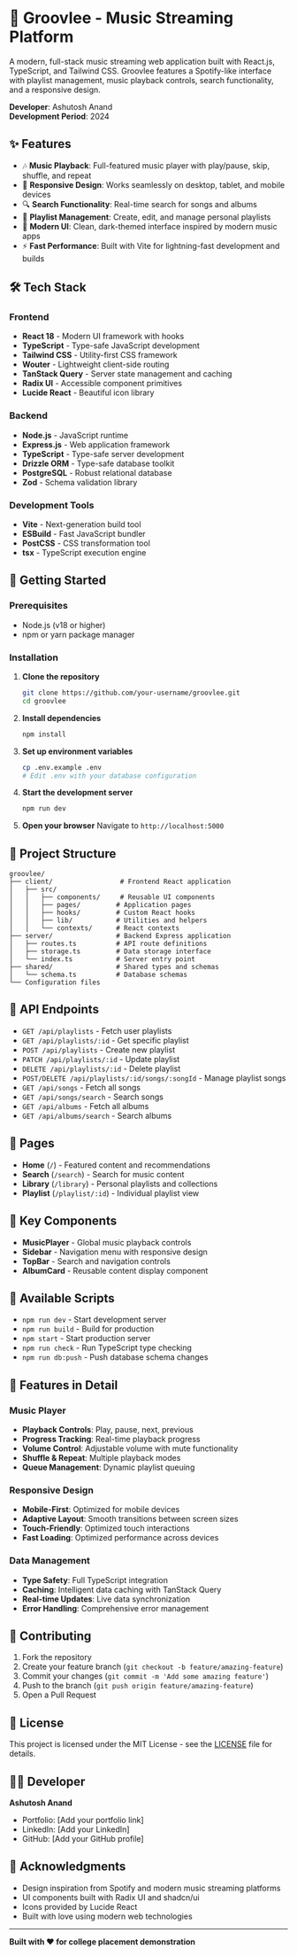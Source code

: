 # 🎵 Groovlee - Music Streaming Platform

A modern, full-stack music streaming web application built with React.js, TypeScript, and Tailwind CSS. Groovlee features a Spotify-like interface with playlist management, music playback controls, search functionality, and a responsive design.

**Developer**: Ashutosh Anand  
**Development Period**: 2024  

## ✨ Features

- 🎶 **Music Playback**: Full-featured music player with play/pause, skip, shuffle, and repeat
- 📱 **Responsive Design**: Works seamlessly on desktop, tablet, and mobile devices
- 🔍 **Search Functionality**: Real-time search for songs and albums
- 📂 **Playlist Management**: Create, edit, and manage personal playlists
- 🎨 **Modern UI**: Clean, dark-themed interface inspired by modern music apps
- ⚡ **Fast Performance**: Built with Vite for lightning-fast development and builds

## 🛠️ Tech Stack

### Frontend
- **React 18** - Modern UI framework with hooks
- **TypeScript** - Type-safe JavaScript development
- **Tailwind CSS** - Utility-first CSS framework
- **Wouter** - Lightweight client-side routing
- **TanStack Query** - Server state management and caching
- **Radix UI** - Accessible component primitives
- **Lucide React** - Beautiful icon library

### Backend
- **Node.js** - JavaScript runtime
- **Express.js** - Web application framework
- **TypeScript** - Type-safe server development
- **Drizzle ORM** - Type-safe database toolkit
- **PostgreSQL** - Robust relational database
- **Zod** - Schema validation library

### Development Tools
- **Vite** - Next-generation build tool
- **ESBuild** - Fast JavaScript bundler
- **PostCSS** - CSS transformation tool
- **tsx** - TypeScript execution engine

## 🚀 Getting Started

### Prerequisites
- Node.js (v18 or higher)
- npm or yarn package manager

### Installation

1. **Clone the repository**
   ```bash
   git clone https://github.com/your-username/groovlee.git
   cd groovlee
   ```

2. **Install dependencies**
   ```bash
   npm install
   ```

3. **Set up environment variables**
   ```bash
   cp .env.example .env
   # Edit .env with your database configuration
   ```

4. **Start the development server**
   ```bash
   npm run dev
   ```

5. **Open your browser**
   Navigate to `http://localhost:5000`

## 📁 Project Structure

```
groovlee/
├── client/                 # Frontend React application
│   ├── src/
│   │   ├── components/     # Reusable UI components
│   │   ├── pages/         # Application pages
│   │   ├── hooks/         # Custom React hooks
│   │   ├── lib/           # Utilities and helpers
│   │   └── contexts/      # React contexts
├── server/                # Backend Express application
│   ├── routes.ts          # API route definitions
│   ├── storage.ts         # Data storage interface
│   └── index.ts           # Server entry point
├── shared/                # Shared types and schemas
│   └── schema.ts          # Database schemas
└── Configuration files
```

## 🎯 API Endpoints

- `GET /api/playlists` - Fetch user playlists
- `GET /api/playlists/:id` - Get specific playlist
- `POST /api/playlists` - Create new playlist
- `PATCH /api/playlists/:id` - Update playlist
- `DELETE /api/playlists/:id` - Delete playlist
- `POST/DELETE /api/playlists/:id/songs/:songId` - Manage playlist songs
- `GET /api/songs` - Fetch all songs
- `GET /api/songs/search` - Search songs
- `GET /api/albums` - Fetch all albums
- `GET /api/albums/search` - Search albums

## 📱 Pages

- **Home** (`/`) - Featured content and recommendations
- **Search** (`/search`) - Search for music content
- **Library** (`/library`) - Personal playlists and collections
- **Playlist** (`/playlist/:id`) - Individual playlist view

## 🎨 Key Components

- **MusicPlayer** - Global music playback controls
- **Sidebar** - Navigation menu with responsive design
- **TopBar** - Search and navigation controls
- **AlbumCard** - Reusable content display component

## 🔧 Available Scripts

- `npm run dev` - Start development server
- `npm run build` - Build for production
- `npm start` - Start production server
- `npm run check` - Run TypeScript type checking
- `npm run db:push` - Push database schema changes

## 🌟 Features in Detail

### Music Player
- **Playback Controls**: Play, pause, next, previous
- **Progress Tracking**: Real-time playback progress
- **Volume Control**: Adjustable volume with mute functionality
- **Shuffle & Repeat**: Multiple playback modes
- **Queue Management**: Dynamic playlist queuing

### Responsive Design
- **Mobile-First**: Optimized for mobile devices
- **Adaptive Layout**: Smooth transitions between screen sizes
- **Touch-Friendly**: Optimized touch interactions
- **Fast Loading**: Optimized performance across devices

### Data Management
- **Type Safety**: Full TypeScript integration
- **Caching**: Intelligent data caching with TanStack Query
- **Real-time Updates**: Live data synchronization
- **Error Handling**: Comprehensive error management

## 🤝 Contributing

1. Fork the repository
2. Create your feature branch (`git checkout -b feature/amazing-feature`)
3. Commit your changes (`git commit -m 'Add some amazing feature'`)
4. Push to the branch (`git push origin feature/amazing-feature`)
5. Open a Pull Request

## 📄 License

This project is licensed under the MIT License - see the [LICENSE](LICENSE) file for details.

## 👨‍💻 Developer

**Ashutosh Anand**
- Portfolio: [Add your portfolio link]
- LinkedIn: [Add your LinkedIn]
- GitHub: [Add your GitHub profile]

## 🙏 Acknowledgments

- Design inspiration from Spotify and modern music streaming platforms
- UI components built with Radix UI and shadcn/ui
- Icons provided by Lucide React
- Built with love using modern web technologies

---

**Built with ❤️ for college placement demonstration**